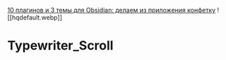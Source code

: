 [10 плагинов и 3 темы для Obsidian: делаем из приложения конфетку](https://fedorovpishet.ru/pimp-my-obsidian/)
![[hqdefault.webp]]

# Typewriter_Scroll

